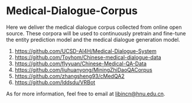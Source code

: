 # Medical-Dialogue-Corpus
Here we deliver the medical dialogue corpus collected from online open source. These corpora will be used to continuously pretrain and fine-tune the entity prediction model and the medical dialogue generation model.
1. https://github.com/UCSD-AI4H/Medical-Dialogue-System 
2. https://github.com/Toyhom/Chinese-medical-dialogue-data 
3. https://github.com/flyyuan/Chinese-Medical-QA-Data 
4. https://github.com/liuhuanyong/MiningZhiDaoQACorpus
5. https://github.com/zhangsheng93/cMedQA2
6. https://github.com/lddsdu/VRBot

As for more information, feel free to email at libincn@hnu.edu.cn.
